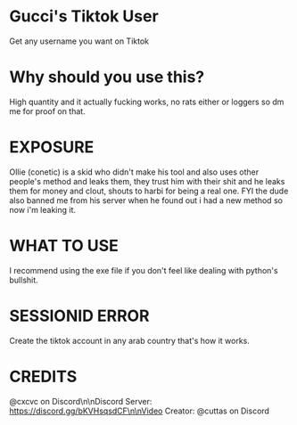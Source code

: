 # Gucci's Tiktok User
Get any username you want on Tiktok

# Why should you use this?
High quantity and it actually fucking works, no rats either or loggers so dm me for proof on that.

# EXPOSURE
Ollie (conetic) is a skid who didn't make his tool and also uses other people's method and leaks them, they trust him with their shit and he leaks them for money and clout, shouts to harbi for being a real one. FYI the dude also banned me from his server when he found out i had a new method so now i'm leaking it.

# WHAT TO USE
I recommend using the exe file if you don't feel like dealing with python's bullshit.

# SESSIONID ERROR
Create the tiktok account in any arab country that's how it works.

# CREDITS
@cxcvc on Discord\n\nDiscord Server: https://discord.gg/bKVHsqsdCF\n\nVideo Creator: @cuttas on Discord
